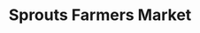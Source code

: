 ---
title: "Sprouts Farmers Market"
url: /charlotte/sprouts-farmers-market-ballancroft-parkway/
shop: supermarket
---